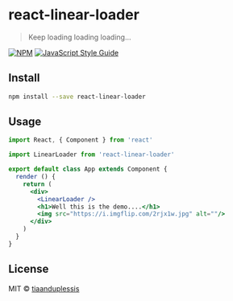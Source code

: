 # react-linear-loader

> Keep loading loading loading...

[![NPM](https://img.shields.io/npm/v/react-linear-loader.svg)](https://www.npmjs.com/package/react-linear-loader) [![JavaScript Style Guide](https://img.shields.io/badge/code_style-standard-brightgreen.svg)](https://standardjs.com)

## Install

```bash
npm install --save react-linear-loader
```

## Usage

```jsx
import React, { Component } from 'react'

import LinearLoader from 'react-linear-loader'

export default class App extends Component {
  render () {
    return (
      <div>
        <LinearLoader />
        <h1>Well this is the demo....</h1>
        <img src="https://i.imgflip.com/2rjx1w.jpg" alt=""/>
      </div>
    )
  }
}
```

## License

MIT © [tiaanduplessis](https://github.com/tiaanduplessis)
